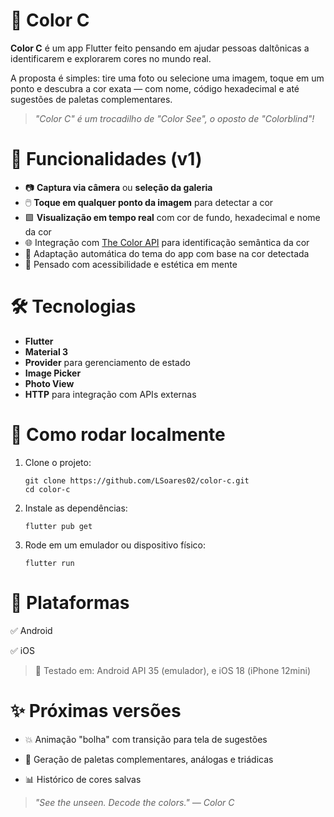 # 🎨 Color C

**Color C** é um app Flutter feito pensando em ajudar pessoas daltônicas a identificarem e explorarem cores no mundo real.

A proposta é simples: tire uma foto ou selecione uma imagem, toque em um ponto e descubra a cor exata — com nome, código hexadecimal e até sugestões de paletas complementares.

> _"Color C" é um trocadilho de "Color See", o oposto de "Colorblind"!_

# 🧪 Funcionalidades (v1)

- 📷 **Captura via câmera** ou **seleção da galeria**
- 🖱️ **Toque em qualquer ponto da imagem** para detectar a cor
- 🟩 **Visualização em tempo real** com cor de fundo, hexadecimal e nome da cor
- 🌐 Integração com [The Color API](https://www.thecolorapi.com/) para identificação semântica da cor
- 🎨 Adaptação automática do tema do app com base na cor detectada
- 🧠 Pensado com acessibilidade e estética em mente

# 🛠️ Tecnologias

- **Flutter**
- **Material 3**
- **Provider** para gerenciamento de estado
- **Image Picker**
- **Photo View**
- **HTTP** para integração com APIs externas

# 🚀 Como rodar localmente

1. Clone o projeto:

   ```
   git clone https://github.com/LSoares02/color-c.git
   cd color-c
   ```

2. Instale as dependências:

   ```
   flutter pub get
   ```

3. Rode em um emulador ou dispositivo físico:

   ```
   flutter run
   ```

# 📱 Plataformas

✅ Android

✅ iOS

> 🧪 Testado em: Android API 35 (emulador), e iOS 18 (iPhone 12mini)

# ✨ Próximas versões

- 💥 Animação "bolha" com transição para tela de sugestões

- 🎨 Geração de paletas complementares, análogas e triádicas

- 📊 Histórico de cores salvas

> _"See the unseen. Decode the colors." — Color C_

